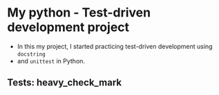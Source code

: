 # My python - Test-driven development project
- In this my project, I started practicing test-driven development using `docstring`
- and `unittest` in Python.
## Tests: heavy_check_mark
